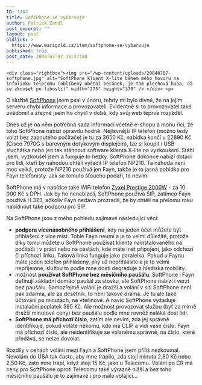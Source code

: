 ```yaml
---
ID: 1187
title: SoftPhone se vybarvuje
author: Patrick Zandl
post_excerpt: ""
layout: post
oldlink: >
  https://www.marigold.cz/item/softphone-se-vybarvuje
published: true
post_date: 2004-07-07 18:37:00
---
```

	<div class="rightbox"><img src="/wp-content/uploads/20040707-softphone.jpg" alt="SoftPhone klient X-lite během mého hovoru na infolinku Telecomu (oblíbený obětní beránek, je tam plechová huba, dá se zkoušet po libosti)" width="275" height="379" /> </div> <p>
O službě <a href="http://www.softphone.cz">SoftPhone</a> jsem psal v únoru, tehdy mi bylo divné, že na jejím serveru chybí informace o provozovateli. Evidentně si to provozovatel také uvědomil a zřejmě jsem ho chytil v době, kdy svůj web teprve rozjížděl. </p>
<p>
Dnes už je na něm potřebná sada informací včetně e-shopu a mohu říci, že toho SoftPhone nabízí opravdu hodně. Nejlevnější IP telefon (možno tedy volat bez zapnutého počítače) je tu za 3650 Kč, nabídka končí u 22890 Kč (Cisco 7970G s barevným dotykovým displejem), lze si koupit i USB sluchátka nebo jen tak stáhnout software klienta X-lite na vyzkoušení. Stáhl jsem, vyzkoušel jsem a funguje to hezky. SoftPhone dokonce nabízí dotaci pro lidi, kteří by náhodou chtěli vyřadit IP telefon NP210. Ta náhoda není moc velká, protože NP210 používá jen Fayn, takže je to jasná pobídka pro Fayn telefonisty. Jak se tomuto šťouchu podaří, to nevím. </p>
<p>
SoftPhone má v nabídce také WiFi telefon <a title="Zyxel Prestige 2000W VoIP Wi-Fi telefon - detail" href="http://www.softphone.cz/?spn=cGFnZT0xNDcmcHJkPTE2">Zyxel Prestige 2000W</a> - za 10 000 Kč s DPH. Jak by ho nenabízeli, SoftPhone používá SIP, zatímco Fayn používá H.323, ačkoliv Fayn nedávn prozradil, že by chtěli na přelomu roku nabídnout také podporu pro SIP.</p>
<p>
Na SoftPhone jsou z mého pohledu zajímavé následující věci: </p>

<ul>
<li><strong>podpora vícenásobného přihlášení</strong>, kdy na jeden účet můžete být přihlášeni z více míst. Tohle Fayn neumí a je to velmi důležité, protože díky tomu můžete u SoftPhone používat klienta nainstalovaného na počítači i v práci nebo na cestách, kde máte inet připojení, jako odchozí či příchozí linku. Taková linka funguje jako paralelka. Pokud u Faynu máte jeden telefon přihlášený, jiný už nepřihlásíte a je to velmi nepříjemné, službu to podle mne dosti degraduje z hlediska mobility. </li>
	<li>možnost <strong>používat SoftPhone bez měsíčního paušálu</strong>. SoftPhone i Fayn definují základní domácí paušál za stovku, ale SoftPhone nabízí i verzi bez paušálu. Samozřejmě volání je dražší a volání v síti SoftPhone není pak zdarma, ale za desetník, to není takové drama. Je tu ale také účtování po minutách, ne vteřinové. A navíc SoftPhone vyžaduje instalační poplatek 595 Kč. Ale možnost provozovat službu (byť za mírně dražší minutové ceny) bez paušálu podle mne rovněž naláká dost lidí. </li>
	<li><strong>SoftPhone má příchozí číslo</strong>, zatím ale nevím, zda jej správně identifikuje, pokud voláte někomu, kdo má CLIP a vidí vaše číslo. Fayn má příchozí číslo, ale neidentifikuje se volanému správně, na číslo, které předává, se nelze dovolat. </li>
</ul>
<p>
Rozdíly v cenách volání mezi Fayn a SoftPhone jsem příliš nezkoumal. Nevolám do USA tak často, aby mne trápilo, zda stojí minuta 2,80 Kč nebo 2,50 Kč, zato mne trápí, když stojí 15 Kč, jako u Telecomu. Volání po ČR má ceny pro SoftPhone oproti Telecomu také výrazně nižší a bez toho měsíčního paušálu je to zajímavé i pro málo volající... </p>
